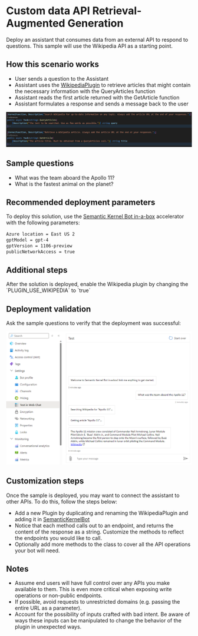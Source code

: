# Custom data API Retrieval-Augmented Generation

Deploy an assistant that consumes data from an external API to respond to questions.
This sample will use the Wikipedia API as a starting point.

## How this scenario works

- User sends a question to the Assistant
- Assistant uses the [WikipediaPlugin](../src/Plugins/WikipediaPlugin.cs) to retrieve articles that might contain the necessary information with the QueryArticles function
- Assistant reads the first article returned with the GetArticle function
- Assistant formulates a response and sends a message back to the user

![Wikipedia Plugin code](../readme_assets/3-plugin.png)

## Sample questions

- What was the team aboard the Apollo 11?
- What is the fastest animal on the planet?

## Recommended deployment parameters

To deploy this solution, use the [Semantic Kernel Bot in-a-box](../README.md) accelerator with the following parameters:

    Azure location = East US 2
    gptModel = gpt-4
    gptVersion = 1106-preview
    publicNetworkAccess = true

## Additional steps

After the solution is deployed, enable the Wikipedia plugin by changing the ´PLUGIN_USE_WIKIPEDIA´ to ´true´

## Deployment validation

Ask the sample questions to verify that the deployment was successful:

![Wikipedia Search scenario](../readme_assets/3-test.png)

## Customization steps

Once the sample is deployed, you may want to connect the assistant to other APIs. To do this, follow the steps below:

- Add a new Plugin by duplicating and renaming the WikipediaPlugin and adding it in [SemanticKernelBot](../src/Bots/SemanticKernelBot.cs)
- Notice that each method calls out to an endpoint, and returns the content of the response as a string. Customize the methods to reflect the endpoints you would like to call.
- Optionally add more methods to the class to cover all the API operations your bot will need.

## Notes

- Assume end users will have full control over any APIs you make available to them. This is even more critical when exposing write operations or non-public endpoints.
- If possible, avoid requests to unrestricted domains (e.g. passing the entire URL as a parameter).
-  Account for the possibility of inputs crafted with bad intent. Be aware of ways these inputs can be manipulated to change the behavior of the plugin in unexpected ways.